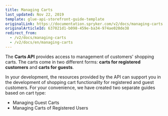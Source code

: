 ```yaml
---
title: Managing Carts
last_updated: Nov 22, 2019
template: glue-api-storefront-guide-template
originalLink: https://documentation.spryker.com/v2/docs/managing-carts
originalArticleId: 637021d1-b098-459e-ba34-974ae020de38
redirect_from:
  - /v2/docs/managing-carts
  - /v2/docs/en/managing-carts
---
```


The **Carts API** provides access to management of customers' shopping carts. The carts come in two different forms: **carts for registered customers** and **carts for guests**.

In your development, the resources provided by the API can support you in the development of shopping cart functionality for registered and guest customers.
For your convenience, we have created two separate guides based on cart type:

* Managing Guest Carts
* Managing Carts of Registered Users
